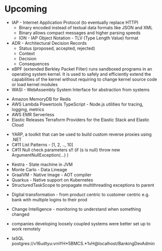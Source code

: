 # Upcoming

- IAP - Internet Application Protocol (to eventually replace HTTP)
  - Binary encoded instead of textual data formats like JSON and XML
  - Binary allows compact messages and higher parsing speeds
  - ION - IAP Object Notation - TLV (Type Length Value) format
- ADR - Architectural Decision Records
  - Status (proposed, accepted, rejected)
  - Context
  - Decision
  - Consequences
- eBPF (extended Berkley Packet Filter) runs sandboxed programs in an operating system kernel. It is used to safely and efficiently extend the capabilities of the kernel without requiring to change kernel source code or load kernel modules
- WASI - WebAssembly System Interface for abstraction from systems

* Amazon MemoryDB for Redis
* AWS Lambda Powertools TypeScript - Node.js utilities for tracing, logging, metrics
* AWS EMR Serverless
* Elastic Releases Terraform Providers for the Elastic Stack and Elastic Cloud

- YARP, a toolkit that can be used to build custom reverse proxies using .NET
- C#11 List Patterns  - [1, 2, .., 10]
- C#11 Null check parameters s!! (if (s is null) throw new ArgumentNullException(...) )

* Kestra - State machine in JVM
* Monte Carlo - Data Lineage
* GraalVM - Native Image - AOT compiler
* Quarkus - Native support on Kubernetes
* StructuredTaskScope to propagate multithreading exceptions to parent

- Digital transformation - from product centric to customer centric e.g. bank with multiple logins to their prod
- Change Intelligence - monitoring to understand when something changed
- companies developing loosely coupled systems were better set up to work remotely

- IaSQL
postgres://v16udtyu:vrnYH*5BMCS.*1vH@localhost/BankingDevAdmin
